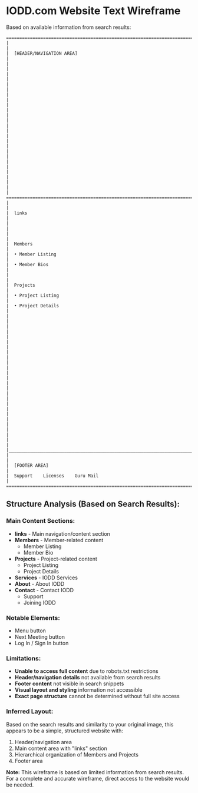 # IODD.com Website Text Wireframe

Based on available information from search results:

```
================================================================================
|                                                                              |
|  [HEADER/NAVIGATION AREA]                                                    |
|                                                                              |
|                                                                              |
|                                                                              |
|                                                                              |
|                                                                              |
|                                                                              |
|                                                                              |
|                                                                              |
|                                                                              |
|                                                                              |
|                                                                              |
|                                                                              |
|                                                                              |
================================================================================
|                                                                              |
|  links                                                                       |
|                                                                              |
|                                                                              |
|  Members                                                                     |
|  • Member Listing                                                            |
|  • Member Bios                                                               |
|                                                                              |
|  Projects                                                                    |
|  • Project Listing                                                          |
|  • Project Details                                                          |
|                                                                              |
|                                                                              |
|                                                                              |
|                                                                              |
|                                                                              |
|                                                                              |
|                                                                              |
|                                                                              |
|                                                                              |
|                                                                              |
|                                                                              |
|                                                                              |
|                                                                              |
|______________________________________________________________________________|
|                                                                              |
|  [FOOTER AREA]                                                               |
|  Support    Licenses    Guru Mail                                            |
================================================================================
```

## Structure Analysis (Based on Search Results):

### Main Content Sections:
- **links** - Main navigation/content section
- **Members** - Member-related content
  - Member Listing
  - Member Bio
- **Projects** - Project-related content
  - Project Listing
  - Project Details
- **Services** - IODD Services
- **About** - About IODD
- **Contact** - Contact IODD
  - Support
  - Joining IODD

### Notable Elements:
- Menu button
- Next Meeting button
- Log In / Sign In button

### Limitations:
- **Unable to access full content** due to robots.txt restrictions
- **Header/navigation details** not available from search results
- **Footer content** not visible in search snippets
- **Visual layout and styling** information not accessible
- **Exact page structure** cannot be determined without full site access

### Inferred Layout:
Based on the search results and similarity to your original image, this appears to be a simple, structured website with:
1. Header/navigation area
2. Main content area with "links" section
3. Hierarchical organization of Members and Projects
4. Footer area

**Note:** This wireframe is based on limited information from search results. For a complete and accurate wireframe, direct access to the website would be needed.